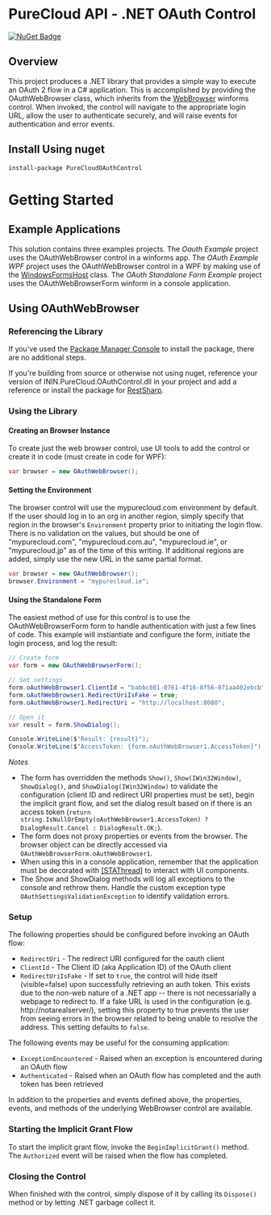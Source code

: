 # PureCloud API - .NET OAuth Control

[![NuGet Badge](https://buildstats.info/nuget/PureCloudOAuthControl)](https://www.nuget.org/packages/PureCloudOAuthControl/)

## Overview

This project produces a .NET library that provides a simple way to execute an OAuth 2 flow in a C# application. This is accomplished by providing the OAuthWebBrowser class, which inherits from the [WebBrowser](https://msdn.microsoft.com/en-us/library/2te2y1x6.aspx) winforms control. When invoked, the control will navigate to the appropriate login URL, allow the user to authenticate securely, and will raise events for authentication and error events.

## Install Using nuget

```
install-package PureCloudOAuthControl
```

# Getting Started

## Example Applications

This solution contains three examples projects. The _Oauth Example_ project uses the OAuthWebBrowser control in a winforms app. The _OAuth Example WPF_ project uses the OAuthWebBrowser control in a WPF by making use of the [WindowsFormsHost](https://msdn.microsoft.com/en-us/library/system.windows.forms.integration.windowsformshost.aspx) class. The _OAuth Standalone Form Example_ project uses the OAuthWebBrowserForm winform in a console application.

## Using OAuthWebBrowser

### Referencing the Library

If you've used the [Package Manager Console](https://docs.nuget.org/consume/package-manager-console) to install the package, there are no additional steps. 

If you're building from source or otherwise not using nuget, reference your version of ININ.PureCloud.OAuthControl.dll in your project and add a reference or install the package for [RestSharp](http://www.nuget.org/packages/RestSharp/).

### Using the Library

#### Creating an Browser Instance

To create just the web browser control, use UI tools to add the control or create it in code (must create in code for WPF):

```csharp
var browser = new OAuthWebBrowser();
```

#### Setting the Environment

The browser control will use the mypurecloud.com environment by default. If the user should log in to an org in another region, simply specify that region in the browser's `Environment` property prior to initiating the login flow. There is no validation on the values, but should be one of "mypurecloud.com", "mypurecloud.com.au", "mypurecloud.ie", or "mypurecloud.jp" as of the time of this writing. If additional regions are added, simply use the new URL in the same partial format.

```csharp
var browser = new OAuthWebBrowser();
browser.Environment = "mypurecloud.ie";
```

#### Using the Standalone Form

The easiest method of use for this control is to use the OAuthWebBrowserForm form to handle authentication with just a few lines of code. This example will instiantiate and configure the form, initiate the login process, and log the result:

```csharp
// Create form
var form = new OAuthWebBrowserForm();

// Set settings
form.oAuthWebBrowser1.ClientId = "babbc081-0761-4f16-8f56-071aa402ebcb";
form.oAuthWebBrowser1.RedirectUriIsFake = true;
form.oAuthWebBrowser1.RedirectUri = "http://localhost:8080";

// Open it
var result = form.ShowDialog();

Console.WriteLine($"Result: {result}");
Console.WriteLine($"AccessToken: {form.oAuthWebBrowser1.AccessToken}");
```

*Notes*

* The form has overridden the methods `Show()`, `Show(IWin32Window)`, `ShowDialog()`, and `ShowDialog(IWin32Window)` to validate the configuration (client ID and redirect URI properties must be set), begin the implicit grant flow, and set the dialog result based on if there is an access token (`return string.IsNullOrEmpty(oAuthWebBrowser1.AccessToken) ? DialogResult.Cancel : DialogResult.OK;`).
* The form does not proxy properties or events from the browser. The browser object can be directly accessed via `OAuthWebBrowserForm.oAuthWebBrowser1`.
* When using this in a console application, remember that the application must be decorated with [[STAThread]](https://msdn.microsoft.com/en-us/library/system.stathreadattribute(v=vs.110).aspx) to interact with UI components.
* The Show and ShowDialog methods will log all exceptions to the console and rethrow them. Handle the custom exception type `OAuthSettingsValidationException` to identify validation errors.

### Setup

The following properties should be configured before invoking an OAuth flow:

* ```RedirectUri``` - The redirect URI configured for the oauth client
* ```ClientId``` - The Client ID (aka Application ID) of the OAuth client
* ```RedirectUriIsFake``` - If set to ```true```, the control will hide itself (visible=false) upon successfully retrieving an auth token.  This exists due to the non-web nature of a .NET app -- there is not necessarially a webpage to redirect to. If a fake URL is used in the configuration (e.g. http://notarealserver/), setting this property to true prevents the user from seeing errors in the browser related to being unable to resolve the address. This setting defaults to ```false```.

The following events may be useful for the consuming application:

* ```ExceptionEncountered``` - Raised when an exception is encountered during an OAuth flow
* ```Authenticated``` - Raised when an OAuth flow has completed and the auth token has been retrieved

In addition to the properties and events defined above, the properties, events, and methods of the underlying WebBrowser control are available.

### Starting the Implicit Grant Flow

To start the implicit grant flow, invoke the ```BeginImplicitGrant()``` method. The ```Authorized``` event will be raised when the flow has completed.

### Closing the Control

When finished with the control, simply dispose of it by calling its ```Dispose()``` method or by letting .NET garbage collect it.
